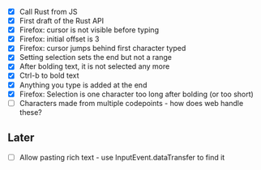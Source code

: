 - [x] Call Rust from JS
- [x] First draft of the Rust API
- [x] Firefox: cursor is not visible before typing
- [x] Firefox: initial offset is 3
- [x] Firefox: cursor jumps behind first character typed
- [x] Setting selection sets the end but not a range
- [x] After bolding text, it is not selected any more
- [x] Ctrl-b to bold text
- [x] Anything you type is added at the end
- [x] Firefox: Selection is one character too long after bolding (or too short)
- [ ] Characters made from multiple codepoints - how does web handle these?

## Later

- [ ] Allow pasting rich text - use InputEvent.dataTransfer to find it
